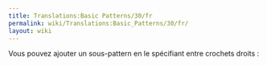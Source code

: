 ```yaml
---
title: Translations:Basic Patterns/30/fr
permalink: wiki/Translations:Basic_Patterns/30/fr/
layout: wiki
---
```


Vous pouvez ajouter un sous-pattern en le spécifiant entre crochets
droits :
